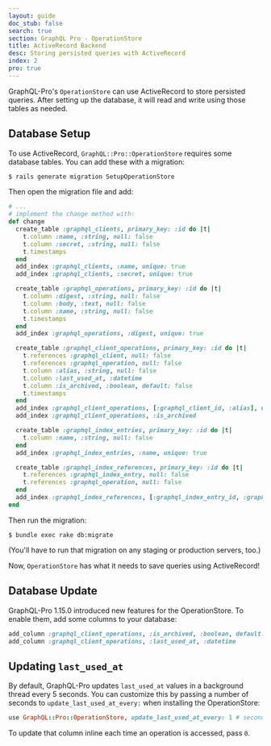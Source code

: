 ```yaml
---
layout: guide
doc_stub: false
search: true
section: GraphQL Pro - OperationStore
title: ActiveRecord Backend
desc: Storing persisted queries with ActiveRecord
index: 2
pro: true
---
```


GraphQL-Pro's `OperationStore` can use ActiveRecord to store persisted queries. After setting up the database, it will read and write using those tables as needed.

## Database Setup

To use ActiveRecord, `GraphQL::Pro::OperationStore` requires some database tables. You can add these with a migration:

```bash
$ rails generate migration SetupOperationStore
```

Then open the migration file and add:

```ruby
# ...
# implement the change method with:
def change
  create_table :graphql_clients, primary_key: :id do |t|
    t.column :name, :string, null: false
    t.column :secret, :string, null: false
    t.timestamps
  end
  add_index :graphql_clients, :name, unique: true
  add_index :graphql_clients, :secret, unique: true

  create_table :graphql_operations, primary_key: :id do |t|
    t.column :digest, :string, null: false
    t.column :body, :text, null: false
    t.column :name, :string, null: false
    t.timestamps
  end
  add_index :graphql_operations, :digest, unique: true

  create_table :graphql_client_operations, primary_key: :id do |t|
    t.references :graphql_client, null: false
    t.references :graphql_operation, null: false
    t.column :alias, :string, null: false
    t.column :last_used_at, :datetime
    t.column :is_archived, :boolean, default: false
    t.timestamps
  end
  add_index :graphql_client_operations, [:graphql_client_id, :alias], unique: true, name: "graphql_client_operations_pairs"
  add_index :graphql_client_operations, :is_archived

  create_table :graphql_index_entries, primary_key: :id do |t|
    t.column :name, :string, null: false
  end
  add_index :graphql_index_entries, :name, unique: true

  create_table :graphql_index_references, primary_key: :id do |t|
    t.references :graphql_index_entry, null: false
    t.references :graphql_operation, null: false
  end
  add_index :graphql_index_references, [:graphql_index_entry_id, :graphql_operation_id], unique: true, name: "graphql_index_reference_pairs"
end
```

Then run the migration:

```
$ bundle exec rake db:migrate
```

(You'll have to run that migration on any staging or production servers, too.)

Now, `OperationStore` has what it needs to save queries using ActiveRecord!

## Database Update

GraphQL-Pro 1.15.0 introduced new features for the OperationStore. To enable them, add some columns to your database:

```ruby
add_column :graphql_client_operations, :is_archived, :boolean, default: false
add_column :graphql_client_operations, :last_used_at, :datetime
```

## Updating `last_used_at`

By default, GraphQL-Pro updates `last_used_at` values in a background thread every 5 seconds. You can customize this by passing a number of seconds to `update_last_used_at_every:` when installing the OperationStore:

```ruby
use GraphQL::Pro::OperationStore, update_last_used_at_every: 1 # seconds
```

To update that column inline each time an operation is accessed, pass `0`.
